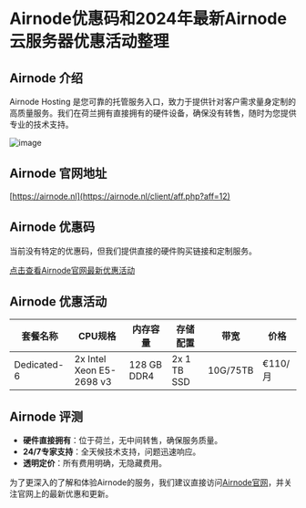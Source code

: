 # Airnode优惠码和2024年最新Airnode云服务器优惠活动整理

## Airnode 介绍
Airnode Hosting 是您可靠的托管服务入口，致力于提供针对客户需求量身定制的高质量服务。我们在荷兰拥有直接拥有的硬件设备，确保没有转售，随时为您提供专业的技术支持。

![image](https://github.com/wuajjjsah/Airnode/assets/167836181/dc43f313-6272-4c1d-9e0f-f2dea61c7372)

## Airnode 官网地址
[https://airnode.nl](https://airnode.nl/client/aff.php?aff=12)

## Airnode 优惠码
当前没有特定的优惠码，但我们提供直接的硬件购买链接和定制服务。

[点击查看Airnode官网最新优惠活动](https://airnode.nl/client/aff.php?aff=12)

## Airnode 优惠活动

| 套餐名称    | CPU规格                | 内存容量    | 存储配置         | 带宽      | 价格     |
|----------|---------------------|----------|--------------|----------|--------|
| Dedicated-6 | 2x Intel Xeon E5-2698 v3 | 128 GB DDR4 | 2x 1 TB SSD | 10G/75TB | €110/月 |

## Airnode 评测
- **硬件直接拥有**：位于荷兰，无中间转售，确保服务质量。
- **24/7专家支持**：全天候技术支持，问题迅速响应。
- **透明定价**：所有费用明确，无隐藏费用。


为了更深入的了解和体验Airnode的服务，我们建议直接访问[Airnode官网](https://airnode.nl/client/aff.php?aff=12)，并关注官网上的最新优惠和更新。

